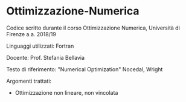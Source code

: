 # Ottimizzazione-Numerica
Codice scritto durante il corso Ottimizzazione Numerica, Università di Firenze a.a. 2018/19

Linguaggi utilizzati: Fortran

Docente: Prof. Stefania Bellavia

Testo di riferimento: "Numerical Optimization" Nocedal, Wright

Argomenti trattati:
- Ottimizzazione non lineare, non vincolata
